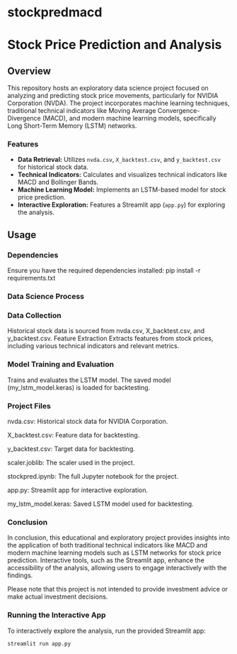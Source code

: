# stockpredmacd

# Stock Price Prediction and Analysis

## Overview

This repository hosts an exploratory data science project focused on analyzing and predicting stock price movements, particularly for NVIDIA Corporation (NVDA). The project incorporates machine learning techniques, traditional technical indicators like Moving Average Convergence-Divergence (MACD), and modern machine learning models, specifically Long Short-Term Memory (LSTM) networks.

### Features

- **Data Retrieval:** Utilizes `nvda.csv`, `X_backtest.csv`, and `y_backtest.csv` for historical stock data.
- **Technical Indicators:** Calculates and visualizes technical indicators like MACD and Bollinger Bands.
- **Machine Learning Model:** Implements an LSTM-based model for stock price prediction.
- **Interactive Exploration:** Features a Streamlit app (`app.py`) for exploring the analysis.

## Usage

### Dependencies

Ensure you have the required dependencies installed:
pip install -r requirements.txt

### Data Science Process

### Data Collection
Historical stock data is sourced from nvda.csv, X_backtest.csv, and y_backtest.csv.
Feature Extraction
Extracts features from stock prices, including various technical indicators and relevant metrics.

### Model Training and Evaluation
Trains and evaluates the LSTM model.
The saved model (my_lstm_model.keras) is loaded for backtesting.

### Project Files


nvda.csv: Historical stock data for NVIDIA Corporation.

X_backtest.csv: Feature data for backtesting.

y_backtest.csv: Target data for backtesting.

scaler.joblib: The scaler used in the project.

stockpred.ipynb: The full Jupyter notebook for the project.

app.py: Streamlit app for interactive exploration.

my_lstm_model.keras: Saved LSTM model used for backtesting.


### Conclusion
In conclusion, this educational and exploratory project provides insights into the application of both traditional technical indicators like MACD and modern machine learning models such as LSTM networks for stock price prediction. Interactive tools, such as the Streamlit app, enhance the accessibility of the analysis, allowing users to engage interactively with the findings. 

Please note that this project is not intended to provide investment advice or make actual investment decisions.


### Running the Interactive App

To interactively explore the analysis, run the provided Streamlit app:

```bash
streamlit run app.py

